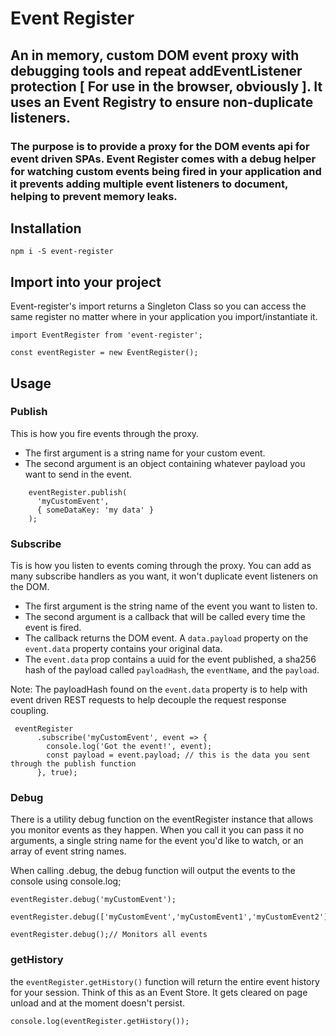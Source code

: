 # Event Register
## An in memory, custom DOM event proxy with debugging tools and repeat addEventListener protection [ For use in the browser, obviously ]. It uses an Event Registry to ensure non-duplicate listeners.
### The purpose is to provide a proxy for the DOM events api for event driven SPAs. Event Register comes with a debug helper for watching custom events being fired in your application and it prevents adding multiple event listeners to document, helping to prevent memory leaks.

## Installation
```
npm i -S event-register
```

## Import into your project
Event-register's import returns a Singleton Class so you can access the same register no matter where in your application you import/instantiate it.
``` 
import EventRegister from 'event-register';

const eventRegister = new EventRegister();
```

## Usage

### Publish
This is how you fire events through the proxy. 
* The first argument is a string name for your custom event. 
* The second argument is an object containing whatever payload you want to send in the event.
```
    eventRegister.publish(
      'myCustomEvent', 
      { someDataKey: 'my data' }
    );
```

### Subscribe
Tis is how you listen to events coming through the proxy. You can add as many subscribe handlers as you want, it won't duplicate event listeners on the DOM.

* The first argument is the string name of the event you want to listen to.
* The second argument is a callback that will be called every time the event is fired.
* The callback returns the DOM event. A `data.payload` property on the `event.data` property contains your original data.
* The `event.data` prop contains a uuid for the event published, a sha256 hash of the payload called `payloadHash`, the `eventName`, and the `payload`.

Note: The payloadHash found on the `event.data` property is to help with event driven REST requests to help decouple the request response coupling.
```
 eventRegister
      .subscribe('myCustomEvent', event => {
        console.log('Got the event!', event);
        const payload = event.payload; // this is the data you sent through the publish function
      }, true);
```

### Debug
There is a utility debug function on the eventRegister instance that allows you monitor events as they happen.
When you call it you can pass it no arguments, a single string name for the event you'd like to watch, or an array of event string names.

When calling .debug, the debug function will output the events to the console using console.log;

```
eventRegister.debug('myCustomEvent');

eventRegister.debug(['myCustomEvent','myCustomEvent1','myCustomEvent2']);

eventRegister.debug();// Monitors all events
```

### getHistory
the `eventRegister.getHistory()` function will return the entire event history for your session. Think of this as an Event Store. It gets cleared on page unload and at the moment doesn't persist.

```
console.log(eventRegister.getHistory());

```

